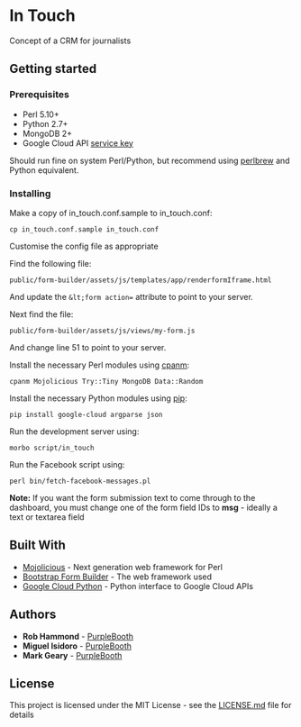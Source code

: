 # In Touch
Concept of a CRM for journalists

## Getting started

### Prerequisites

* Perl 5.10+
* Python 2.7+
* MongoDB 2+
* Google Cloud API [service key](https://cloud.google.com/natural-language/docs/common/auth)

Should run fine on system Perl/Python, but recommend using [perlbrew](https://perlbrew.pl/) and Python equivalent.

### Installing

Make a copy of in_touch.conf.sample to in_touch.conf:

```
cp in_touch.conf.sample in_touch.conf
```

Customise the config file as appropriate

Find the following file:

```
public/form-builder/assets/js/templates/app/renderformIframe.html
```

And update the `&lt;form action=` attribute to point to your server.

Next find the file:

```
public/form-builder/assets/js/views/my-form.js
```

And change line 51 to point to your server.

Install the necessary Perl modules using [cpanm](https://metacpan.org/pod/App::cpanminus):

```
cpanm Mojolicious Try::Tiny MongoDB Data::Random
```

Install the necessary Python modules using [pip](https://pypi.python.org/pypi/pip):

```
pip install google-cloud argparse json
```

Run the development server using:

```
morbo script/in_touch
```

Run the Facebook script using:

```
perl bin/fetch-facebook-messages.pl
```

**Note:** If you want the form submission text to come through to the dashboard, you must change one of the form field IDs to **__msg__** - ideally a text or textarea field

## Built With

* [Mojolicious](http://mojolicious.org/) - Next generation web framework for Perl
* [Bootstrap Form Builder](http://www.dropwizard.io/1.0.2/docs/) - The web framework used
* [Google Cloud Python](https://googlecloudplatform.github.io/google-cloud-python/) - Python interface to Google Cloud APIs

## Authors

* **Rob Hammond** - [PurpleBooth](https://github.com/PurpleBooth)
* **Miguel Isidoro** - [PurpleBooth](https://github.com/PurpleBooth)
* **Mark Geary** - [PurpleBooth](https://github.com/PurpleBooth)

## License

This project is licensed under the MIT License - see the [LICENSE.md](LICENSE.md) file for details